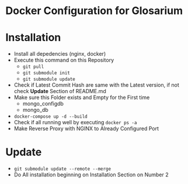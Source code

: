 # Docker Configuration for Glosarium

# Installation
* Install all depedencies (nginx, docker)
* Execute this command on this Repository
	* `git pull`
	* `git submodule init`
	* `git submodule update`
* Check if Latest Commit Hash are same with the Latest version, if not check **Update** Section of README.md
* Make sure this Folder exists and Empty for the First time
	* mongo_configdb
	* mongo_db
* `docker-compose up -d --build`
* Check if all running well by executing `docker ps -a`
* Make Reverse Proxy with NGINX to Already Configured Port

# Update
* `git submodule update --remote --merge`
* Do All installation beginning on Installation Section on Number 2


